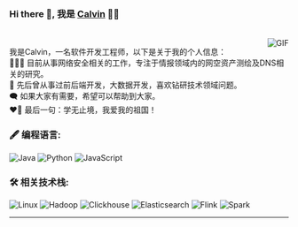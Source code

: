 ### Hi there 👋, 我是 [Calvin](https://github.com/chunyuliu106667777) 👨‍💻

<br/>
<img align="right" alt="GIF" src="https://media.giphy.com/media/MC6eSuC3yypCU/giphy.gif" />
<p>
我是Calvin，一名软件开发工程师，以下是关于我的个人信息：
<br/>
👨🏽‍💻 目前从事网络安全相关的工作，专注于情报领域内的网空资产测绘及DNS相关的研究。
<br/>  
💼 先后曾从事过前后端开发，大数据开发，喜欢钻研技术领域问题。
<br/>
🗨 如果大家有需要，希望可以帮助到大家。
<br/>
❤️‍🔥 最后一句：学无止境，我爱我的祖国！
</p>
 
### 🖋 编程语言:
![Java](https://img.shields.io/badge/Java-blue)
![Python](https://img.shields.io/badge/Python-blue)
![JavaScript](https://img.shields.io/badge/JavaScript-yellow)

### 🛠️ 相关技术栈:
![Linux](https://img.shields.io/badge/-Linux-black?style=flat-square&logo=Linux)
![Hadoop](https://img.shields.io/badge/-Hadoop-black?style=flat-square&logo=Hadoop)
![Clickhouse](https://img.shields.io/badge/-Clickhouse-black?style=flat-square&logo=Clickhouse)
![Elasticsearch](https://img.shields.io/badge/-Elasticsearch-black?style=flat-square&logo=Elasticsearch)
![Flink](https://img.shields.io/badge/-Flink-black?style=flat-square&logo=Flink)
![Spark](https://img.shields.io/badge/-Spark-black?style=flat-square&logo=Spark)

<hr/>
